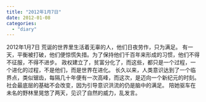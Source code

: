 ```yaml
---
title: "2012年1月7日"
date: 2012-01-08
categories: 
  - "diary"
---
```


2012年1月7日 荒诞的世界里生活着无辜的人，他们日夜劳作，只为满足。 有一天，平衡被打破，他们便惊慌失措。为了保持他们千百年来形成的习惯，他们不得不征服，不得不进步。 政权建立了，贫富分化了，而这些，都只是一个过程，一个进化的过程，不是他们，而是世界在进化。 长久以来，人类意识达到了一个临界点，类似锯齿，每隔几十年便有一次高峰，而这次，是迈向一个新纪元的时刻。 社会最底层的基础不会改变，因为引导意识洪流的仍是脑中的满足。 陪她驱车在未名的野林里晃悠了两天，见识了自然的威力，乱发言。
